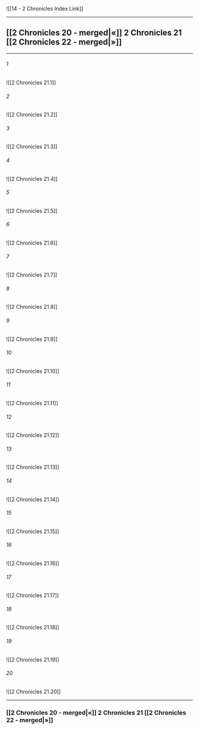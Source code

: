 ![[14 - 2 Chronicles Index Link]]

---
##  [[2 Chronicles 20 - merged|«]] 2 Chronicles 21 [[2 Chronicles 22 - merged|»]]

---

###### 1
![[2 Chronicles 21.1]] 

###### 2
![[2 Chronicles 21.2]] 

###### 3
![[2 Chronicles 21.3]] 

###### 4
![[2 Chronicles 21.4]]

###### 5 
![[2 Chronicles 21.5]] 

###### 6
![[2 Chronicles 21.6]] 

###### 7
![[2 Chronicles 21.7]] 

###### 8
![[2 Chronicles 21.8]] 

###### 9
![[2 Chronicles 21.9]] 

###### 10
![[2 Chronicles 21.10]] 

###### 11
![[2 Chronicles 21.11]] 

###### 12
![[2 Chronicles 21.12]]

###### 13
![[2 Chronicles 21.13]] 

###### 14
![[2 Chronicles 21.14]] 

###### 15
![[2 Chronicles 21.15]]

###### 16
![[2 Chronicles 21.16]] 

###### 17
![[2 Chronicles 21.17]]

###### 18
![[2 Chronicles 21.18]] 

###### 19
![[2 Chronicles 21.19]] 

###### 20
![[2 Chronicles 21.20]]


---
###  [[2 Chronicles 20 - merged|«]] 2 Chronicles 21 [[2 Chronicles 22 - merged|»]]